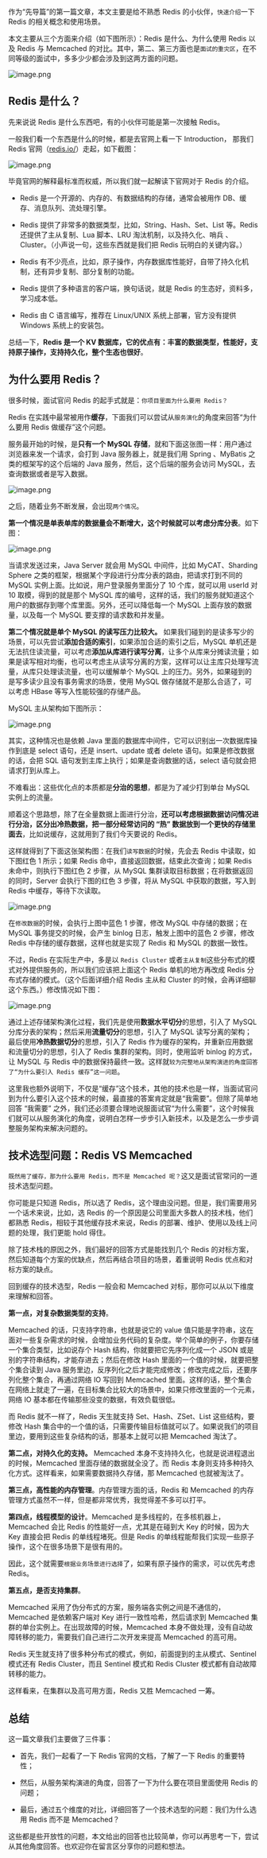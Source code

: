 作为“先导篇”的第一篇文章，本文主要是给不熟悉 Redis 的小伙伴，`快速介绍`一下 Redis 的相关概念和使用场景。

本文主要从三个方面来介绍（如下图所示）：Redis 是什么、为什么使用 Redis 以及 Redis 与 Memcached 的对比。其中，第二、第三方面也是`面试的重灾区`，在不同等级的面试中，多多少少都会涉及到这两方面的问题。

![image.png](https://p3-juejin.byteimg.com/tos-cn-i-k3u1fbpfcp/c28d546becc24ec9a26d3ef0d2a5fdf7~tplv-k3u1fbpfcp-jj-mark:1600:0:0:0:q75.image#?w=1098&h=470&s=374853&e=png&b=fdfdfd)

Redis 是什么？
----------

先来说说 Redis 是什么东西吧，有的小伙伴可能是第一次接触 Redis。

一般我们看一个东西是什么的时候，都是去官网上看一下 Introduction， 那我们 Redis 官网（[redis.io/](https://redis.io/ "https://redis.io/")）走起，如下截图：

![image.png](https://p3-juejin.byteimg.com/tos-cn-i-k3u1fbpfcp/262cb2b86ca146da897900dca10fe73f~tplv-k3u1fbpfcp-jj-mark:1600:0:0:0:q75.image#?w=1280&h=863&s=612184&e=png&b=fdfdfd)

毕竟官网的解释最标准而权威，所以我们就一起解读下官网对于 Redis 的介绍。

*   Redis 是一个开源的、内存的、有数据结构的存储，通常会被用作 DB、缓存、消息队列、流处理引擎。
    
*   Redis 提供了非常多的数据类型，比如，String、Hash、Set、List 等。Redis 还提供了主从复制、Lua 脚本、LRU 淘汰机制，以及持久化、哨兵 、Cluster。（小声说一句，这些东西就是我们把 Redis 玩明白的关键内容。）
    
*   Redis 有不少亮点，比如，原子操作，内存数据库性能好，自带了持久化机制，还有异步复制、部分复制的功能。
    
*   Redis 提供了多种语言的客户端，换句话说，就是 Redis 的生态好，资料多，学习成本低。
    
*   Redis 由 C 语言编写，推荐在 Linux/UNIX 系统上部署，官方没有提供 Windows 系统上的安装包。
    

总结一下，**Redis 是一个 KV 数据库，它的优点有：丰富的数据类型，性能好，支持原子操作，支持持久化，整个生态也很好**。

为什么要用 Redis？
------------

很多时候，面试官问 Redis 的起手式就是：`你项目里面为什么要用 Redis？`

Redis 在实践中最常被用作**缓存**，下面我们可以尝试从`服务演化`的角度来回答“为什么要用 Redis 做缓存”这个问题。

服务最开始的时候，是**只有一个 MySQL 存储**，就和下面这张图一样：用户通过浏览器来发一个请求，会打到 Java 服务器上，就是我们用 Spring 、MyBatis 之类的框架写的这个后端的 Java 服务，然后，这个后端的服务会访问 MySQL，去查询数据或者是写入数据。

![image.png](https://p9-juejin.byteimg.com/tos-cn-i-k3u1fbpfcp/8a6a61cc7b3d4132bcf96fc36e410613~tplv-k3u1fbpfcp-jj-mark:1600:0:0:0:q75.image#?w=1816&h=424&s=582375&e=png&b=fbf5f4)

之后，随着业务不断发展，会出现`两个情况`。

**第一个情况是单表单库的数据量会不断增大，这个时候就可以考虑分库分表**。如下图：

![image.png](https://p6-juejin.byteimg.com/tos-cn-i-k3u1fbpfcp/9e0b9a6f97244350bdebb0775abc6ab6~tplv-k3u1fbpfcp-jj-mark:1600:0:0:0:q75.image#?w=1768&h=1030&s=1230273&e=png&b=fcf9f9)

当请求发送过来，Java Server 就会用 MySQL 中间件，比如 MyCAT、Sharding Sphere 之类的框架，根据某个字段进行分库分表的路由，把请求打到不同的 MySQL 实例上面。比如说，用户登录服务里面分了 10 个库，就可以用 userId 对 10 取模，得到的就是那个 MySQL 库的编号，这样的话，我们的服务就知道这个用户的数据存到哪个库里面。另外，还可以降低每一个 MySQL 上面存放的数据量，以及每一个 MySQL 要支撑的请求数和并发量。

**第二个情况就是单个 MySQL 的读写压力比较大。** 如果我们碰到的是读多写少的场景，可以先尝试**添加合适的索引**，如果添加合适的索引之后，MySQL 单机还是无法抗住读流量，可以考虑**添加从库进行读写分离**，让多个从库来分摊读流量；如果是读写相对均衡，也可以考虑主从读写分离的方案，这样可以让主库只处理写流量，从库只处理读流量，也可以缓解单个 MySQL 上的压力。另外，如果碰到的是写多读少且没有事务需求的场景，使用 MySQL 做存储就不是那么合适了，可以考虑 HBase 等写入性能较强的存储产品。

MySQL 主从架构如下图所示：

![image.png](https://p3-juejin.byteimg.com/tos-cn-i-k3u1fbpfcp/5484e2cde17e40fca99130f41b269e0e~tplv-k3u1fbpfcp-jj-mark:1600:0:0:0:q75.image#?w=1578&h=1532&s=1748478&e=png&b=fdfcfc)

其实，这种情况也是依赖 Java 里面的数据库中间件，它可以识别出一次数据库操作到底是 select 语句，还是 insert、update 或者 delete 语句。如果是修改数据的话，会把 SQL 语句发到主库上执行；如果是查询数据的话，select 语句就会把请求打到从库上。

不难看出：这些优化点的本质都是**分治的思想**，都是为了减少打到单台 MySQL 实例上的流量。

顺着这个思路想，除了在全量数据上面进行分治，**还可以考虑根据数据访问情况进行分治，区分出冷热数据，把一部分经常访问的 “热” 数据放到一个更快的存储里面去**，比如说缓存，这就用到了我们今天要说的 Redis。

这样就得到了下面这张架构图：在我们`读写数据`的时候，先会去 Redis 中读取，如下图红色 1 所示；如果 Redis 命中，直接返回数据，结束此次查询；如果 Redis 未命中，则执行下图红色 2 步骤，从 MySQL 集群读取目标数据；在将数据返回的同时，Server 会执行下图的红色 3 步骤，将从 MySQL 中获取的数据，写入到 Redis 中缓存，等待下次读取。

![image.png](https://p6-juejin.byteimg.com/tos-cn-i-k3u1fbpfcp/264c9612d67f49999aca1a1de485da50~tplv-k3u1fbpfcp-jj-mark:1600:0:0:0:q75.image#?w=1280&h=562&s=248424&e=png&b=fcfbfb)

在`修改数据`的时候，会执行上图中蓝色 1 步骤，修改 MySQL 中存储的数据；在 MySQL 事务提交的时候，会产生 binlog 日志，触发上图中的蓝色 2 步骤，修改 Redis 中存储的缓存数据，这样也就是实现了 Redis 和 MySQL 的数据一致性。

不过，Redis 在实际生产中，多是以 `Redis Cluster` 或者`主从复制`这些分布式的模式对外提供服务的，所以我们应该把上面这个 Redis 单机的地方再改成 Redis 分布式存储的模式。（这个后面详细介绍 Redis 主从和 Cluster 的时候，会再详细聊这个东西。）修改情况如下图：

![image.png](https://p3-juejin.byteimg.com/tos-cn-i-k3u1fbpfcp/83928ed1c9174990b97c984c058c9c65~tplv-k3u1fbpfcp-jj-mark:1600:0:0:0:q75.image#?w=1280&h=638&s=254185&e=png&b=fcfbfb)

通过上述存储架构演化过程，我们先是使用**数据水平切分**的思想，引入了 MySQL 分库分表的架构；然后采用**流量切分**的思想，引入了 MySQL 读写分离的架构；最后使用**冷热数据切分**的思想，引入了 Redis 作为缓存的架构，并重新应用数据和流量切分的思想，引入了 Redis 集群的架构。同时，使用监听 binlog 的方式，让 MySQL 与 Redis 中的数据保持最终一致。这样就`较为完整地从架构演进的角度回答了“为什么要引入 Redis 缓存”这一问题`。

这里我也额外说明下，不仅是“缓存”这个技术，其他的技术也是一样，当面试官问到为什么要引入这个技术的时候，最直接的答案肯定就是“我需要”。但除了简单地回答 “我需要” 之外，我们还必须要合理地说服面试官“为什么需要”，这个时候我们就可以从服务演化的角度，说明白怎样一步步引入新技术，以及是怎么一步步调整服务架构来解决问题的。

技术选型问题：Redis VS Memcached
-------------------------

`既然用了缓存，那为什么要用 Redis，而不是 Memcached 呢？`这又是面试官常问的一道技术选型问题。

你可能是只知道 Redis，所以选了 Redis，这个理由没问题。但是，我们需要用另一个话术来说，比如，选 Redis 的一个原因是公司里面大多数人的技术栈，他们都熟悉 Redis，相较于其他缓存技术来说，Redis 的部署、维护、使用以及线上问题的处理，我们更能 hold 得住。

除了技术栈的原因之外，我们最好的回答方式是能找到几个 Redis 的对标方案，然后知道每个方案的优缺点，然后再结合项目的场景，着重说明 Redis 优点和对标方案的缺点。

回到缓存的技术选型，Redis 一般会和 Memcached 对标，那你可以从以下维度来理解和回答。

**第一点，对复杂数据类型的支持**。

Memcached 的话，只支持字符串，也就是说它的 value 值只能是字符串，这在面对一些复杂需求的时候，会增加业务代码的复杂度。举个简单的例子，你要存储一个集合类型，比如说存个 Hash 结构，你就要把它先序列化成一个 JSON 或是别的字符串结构，才能存进去；然后在修改 Hash 里面的一个值的时候，就要把整个集合读到 Java 服务里边，反序列化之后才能完成修改；修改完成之后，还要序列化整个集合，再通过网络 IO 写回到 Memcached 里面。这样的话，整个集合在网络上就走了一遍，在目标集合比较大的场景中，如果只修改里面的一个元素，网络 IO 基本都在传输那些没变的数据，有效负载很低。

而 Redis 就不一样了，Redis 天生就支持 Set、Hash、ZSet、List 这些结构，要修改 Hash 集合中的一个值的话，只需要传输目标值就可以了。如果说我们的项目里边，要用到这些复杂结构的话，那基本上就可以把 Memcached 淘汰了。

**第二点，对持久化的支持。** Memcached 本身不支持持久化，也就是说进程退出的时候，Memcached 里面存储的数据就全没了。而 Redis 本身则支持多种持久化方式。这样看来，如果需要数据持久存储，那 Memcached 也就被淘汰了。

**第三点，高性能的内存管理**。内存管理方面的话，Redis 和 Memcached 的内存管理方式虽然不一样，但是都非常优秀，我觉得差不多可以打平。

**第四点，线程模型的设计**。Memcached 是多线程的，在多核机器上，Memcached 会比 Redis 的性能好一点，尤其是在碰到大 Key 的时候，因为大 Key 直接会把 Redis 的单线程堵死。但是 Redis 的单线程能帮我们实现一些原子操作，这个在很多场景下是很有用的。

因此，这个就需要`根据业务场景进行选择`了，如果有原子操作的需求，可以优先考虑 Redis。

**第五点，是否支持集群**。

Memcached 采用了伪分布式的方案，服务端各实例之间是不通信的，Memcached 是依赖客户端对 Key 进行一致性哈希，然后请求到 Memcached 集群的单台实例上。在出现故障的时候，Memcached 本身不做处理，没有自动故障转移的能力，需要我们自己进行二次开发来提高 Memcached 的高可用。

Redis 天生就支持了很多种分布式的模式，例如，前面提到的主从模式、Sentinel 模式还有 Redis Cluster，而且 Sentinel 模式和 Redis Cluster 模式都有自动故障转移的能力。

这样看来，在集群以及高可用方面，Redis 又胜 Memcached 一筹。

总结
--

这一篇文章我们主要做了三件事：

*   首先，我们一起看了一下 Redis 官网的文档，了解了一下 Redis 的重要特性；

*   然后，从服务架构演进的角度，回答了一下为什么要在项目里面使用 Redis 的问题；

*   最后，通过五个维度的对比，详细回答了一个技术选型的问题：我们为什么选用 Redis 而不是 Memcached？

这些都是些开放性的问题，本文给出的回答也比较简单，你可以再思考一下，尝试从其他角度回答。也欢迎你在留言区分享你的问题和想法。
